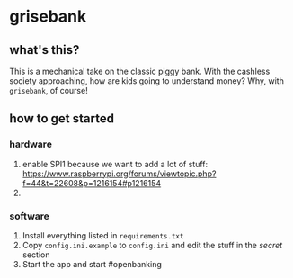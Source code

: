 # grisebank

## what's this?
This is a mechanical take on the classic piggy bank. With the cashless society approaching, how are kids going to understand money? Why, with `grisebank`, of course!

## how to get started

### hardware

1. enable SPI1 because we want to add a lot of stuff: https://www.raspberrypi.org/forums/viewtopic.php?f=44&t=22608&p=1216154#p1216154
2. 


### software
1. Install everything listed in `requirements.txt`
2. Copy `config.ini.example` to `config.ini` and edit the stuff in the *secret* section
3. Start the app and start #openbanking 
